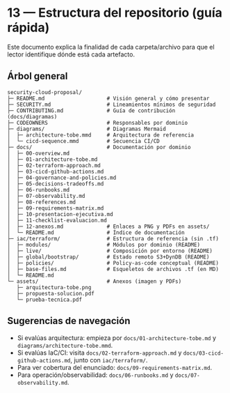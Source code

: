 # 13 — Estructura del repositorio (guía rápida)

Este documento explica la finalidad de cada carpeta/archivo para que el lector identifique dónde está cada artefacto.

## Árbol general

```
security-cloud-proposal/
├─ README.md                    # Visión general y cómo presentar
├─ SECURITY.md                  # Lineamientos mínimos de seguridad
├─ CONTRIBUTING.md              # Guía de contribución (docs/diagramas)
├─ CODEOWNERS                   # Responsables por dominio
├─ diagrams/                    # Diagramas Mermaid
│  ├─ architecture-tobe.mmd     # Arquitectura de referencia
│  └─ cicd-sequence.mmd         # Secuencia CI/CD
├─ docs/                        # Documentación por dominio
│  ├─ 00-overview.md
│  ├─ 01-architecture-tobe.md
│  ├─ 02-terraform-approach.md
│  ├─ 03-cicd-github-actions.md
│  ├─ 04-governance-and-policies.md
│  ├─ 05-decisions-tradeoffs.md
│  ├─ 06-runbooks.md
│  ├─ 07-observability.md
│  ├─ 08-references.md
│  ├─ 09-requirements-matrix.md
│  ├─ 10-presentacion-ejecutiva.md
│  ├─ 11-checklist-evaluacion.md
│  ├─ 12-anexos.md              # Enlaces a PNG y PDFs en assets/
│  └─ README.md                 # Índice de documentación
├─ iac/terraform/               # Estructura de referencia (sin .tf)
│  ├─ modules/                  # Módulos por dominio (README)
│  ├─ live/                     # Composición por entorno (README)
│  ├─ global/bootstrap/         # Estado remoto S3+DynDB (README)
│  ├─ policies/                 # Policy-as-code conceptual (README)
│  ├─ base-files.md             # Esqueletos de archivos .tf (en MD)
│  └─ README.md
└─ assets/                      # Anexos (imagen y PDFs)
   ├─ arquitectura-tobe.png
   ├─ propuesta-solucion.pdf
   └─ prueba-tecnica.pdf
```

## Sugerencias de navegación
- Si evalúas arquitectura: empieza por `docs/01-architecture-tobe.md` y `diagrams/architecture-tobe.mmd`.
- Si evalúas IaC/CI: visita `docs/02-terraform-approach.md` y `docs/03-cicd-github-actions.md`, junto con `iac/terraform/`.
- Para ver cobertura del enunciado: `docs/09-requirements-matrix.md`.
- Para operación/observabilidad: `docs/06-runbooks.md` y `docs/07-observability.md`.
